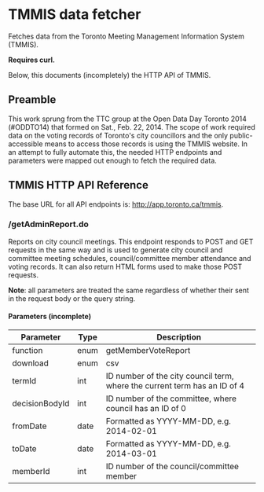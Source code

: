 # TMMIS data fetcher

Fetches data from the Toronto Meeting Management Information System (TMMIS).

**Requires curl.**

Below, this documents (incompletely) the HTTP API of TMMIS.

## Preamble

This work sprung from the TTC group at the Open Data Day Toronto 2014 (#ODDTO14) that formed on Sat., Feb. 22, 2014. The scope of work required data on the voting records of Toronto's city councillors and the only public-accessible means to access those records is using the TMMIS website. In an attempt to fully automate this, the needed HTTP endpoints and parameters were mapped out enough to fetch the required data.

## TMMIS HTTP API Reference

The base URL for all API endpoints is: http://app.toronto.ca/tmmis.

### /getAdminReport.do

Reports on city council meetings. This endpoint responds to POST and GET requests in the same way and is used to generate city council and committee meeting schedules, council/committee member attendance and voting records. It can also return HTML forms used to make those POST requests.

**Note**: all parameters are treated the same regardless of whether their sent in the request body or the query string.

#### Parameters (incomplete)

Parameter | Type | Description
----------|------|------------
function | enum | getMemberVoteReport
download | enum | csv
termId | int | ID number of the city council term, where the current term has an ID of 4
decisionBodyId | int | ID number of the committee, where council has an ID of 0
fromDate | date | Formatted as YYYY-MM-DD, e.g. 2014-02-01
toDate | date | Formatted as YYYY-MM-DD, e.g. 2014-03-01
memberId | int | ID number of the council/committee member
